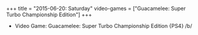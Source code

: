 +++
title = "2015-06-20: Saturday"
video-games = ["Guacamelee: Super Turbo Championship Edition"]
+++


* Video Game: Guacamelee: Super Turbo Championship Edition {PS4} /b/